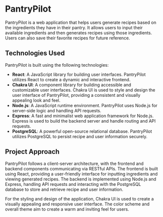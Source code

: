 # PantryPilot

PantryPilot is a web application that helps users generate recipes based on the ingredients they have in their pantry. It allows users to input their available ingredients and then generates recipes using those ingredients. Users can also save their favorite recipes for future reference.

## Technologies Used

PantryPilot is built using the following technologies:

- **React**: A JavaScript library for building user interfaces. PantryPilot utilizes React to create a dynamic and interactive frontend.
- **Chakra UI**: A component library for building accessible and customizable user interfaces. Chakra UI is used to style and design the user interface of PantryPilot, providing a consistent and visually appealing look and feel.
- **Node.js**: A JavaScript runtime environment. PantryPilot uses Node.js for server-side logic and handling API requests.
- **Express**: A fast and minimalist web application framework for Node.js. Express is used to build the backend server and handle routing and API requests.
- **PostgreSQL**: A powerful open-source relational database. PantryPilot utilizes PostgreSQL to persist recipe and user information securely.


## Project Approach

PantryPilot follows a client-server architecture, with the frontend and backend components communicating via RESTful APIs. The frontend is built using React, providing a user-friendly interface for inputting ingredients and viewing generated recipes. The backend is implemented using Node.js and Express, handling API requests and interacting with the PostgreSQL database to store and retrieve recipe and user information.

For the styling and design of the application, Chakra UI is used to create a visually appealing and responsive user interface. The color scheme and overall theme aim to create a warm and inviting feel for users.
